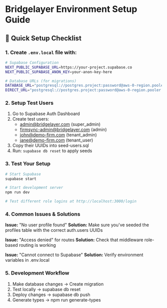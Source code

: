 # Bridgelayer Environment Setup Guide

## 🚀 Quick Setup Checklist

### 1. Create `.env.local` file with:
```bash
# Supabase Configuration
NEXT_PUBLIC_SUPABASE_URL=https://your-project.supabase.co
NEXT_PUBLIC_SUPABASE_ANON_KEY=your-anon-key-here

# Database URLs (for migrations)
DATABASE_URL="postgresql://postgres.project:password@aws-0-region.pooler.supabase.com:6543/postgres?pgbouncer=true"
DIRECT_URL="postgresql://postgres.project:password@aws-0-region.pooler.supabase.com:5432/postgres"
```

### 2. Setup Test Users
1. Go to Supabase Auth Dashboard
2. Create test users:
   - admin@bridgelayer.com (super_admin)
   - firmsync-admin@bridgelayer.com (admin)  
   - john@demo-firm.com (tenant_admin)
   - jane@demo-firm.com (tenant_user)
3. Copy their UUIDs into seed-users.sql
4. Run: `supabase db reset` to apply seeds

### 3. Test Your Setup
```bash
# Start Supabase
supabase start

# Start development server  
npm run dev

# Test different role logins at http://localhost:3000/login
```

### 4. Common Issues & Solutions

**Issue:** "No user profile found"
**Solution:** Make sure you've seeded the profiles table with the correct auth.users UUIDs

**Issue:** "Access denied" for routes
**Solution:** Check that middleware role-based routing is working

**Issue:** "Cannot connect to Supabase"
**Solution:** Verify environment variables in .env.local

### 5. Development Workflow
1. Make database changes → Create migration
2. Test locally → supabase db reset
3. Deploy changes → supabase db push
4. Generate types → npm run generate-types
